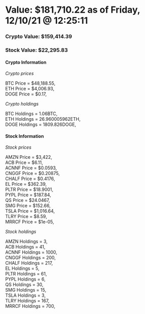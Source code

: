 # Value: $181,710.22 as of Friday, 12/10/21 @ 12:25:11 

### Crypto Value: $159,414.39

### Stock Value: $22,295.83

#### Crypto Information 
*Crypto prices* 

BTC Price = $48,188.55,  
ETH Price = $4,006.93,  
DOGE Price = $0.17,  


*Crypto holdings* 

BTC Holdings = 1.06BTC,  
ETH Holdings = 26.960005962ETH,  
DOGE Holdings = 1809.826DOGE,  


#### Stock Information 

*Stock prices* 

AMZN Price = $3,422,  
ACB Price = $6.11,  
ACNNF Price = $0.0593,  
CNGGF Price = $0.20875,  
CHALF Price = $0.4176,  
EL Price = $362.39,  
PLTR Price = $18.9001,  
PYPL Price = $187.84,  
QS Price = $24.0467,  
SMG Price = $152.66,  
TSLA Price = $1,016.64,  
TLRY Price = $8.59,  
MRRCF Price = $1e-05,  


*Stock holdings* 

AMZN Holdings = 3,  
ACB Holdings = 41,  
ACNNF Holdings = 1000,  
CNGGF Holdings = 200,  
CHALF Holdings = 217,  
EL Holdings = 5,  
PLTR Holdings = 61,  
PYPL Holdings = 6,  
QS Holdings = 30,  
SMG Holdings = 15,  
TSLA Holdings = 3,  
TLRY Holdings = 167,  
MRRCF Holdings = 700,  


